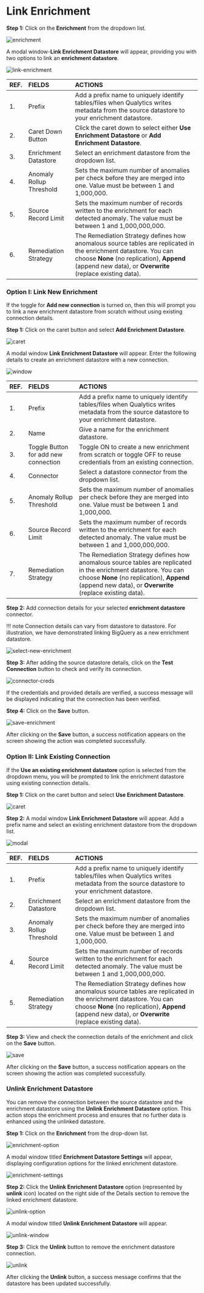 # Link Enrichment

**Step 1:** Click on the **Enrichment** from the dropdown list.

![enrichment](../assets/datastore-settings/link-enrichment/enrichment-light-6.png)

A modal window-**Link Enrichment Datastore** will appear, providing you with two options to link an **enrichment datastore**.

![link-enrichment](../assets/datastore-settings/link-enrichment/link-enrichment-light-7.png)

| REF. | FIELDS | ACTIONS |
| :---- | :---- | :---- |
| 1. | Prefix | Add a prefix name to uniquely identify tables/files when Qualytics writes metadata from the source datastore to your enrichment datastore. |
| 2. | Caret Down Button | Click the caret down to select either **Use Enrichment Datastore** or **Add Enrichment Datastore**. |
| 3. | Enrichment Datastore | Select an enrichment datastore from the dropdown list. |
| 4. | Anomaly Rollup Threshold | Sets the maximum number of anomalies per check before they are merged into one. Value must be between 1 and 1,000,000. |
| 5. | Source Record Limit | Sets the maximum number of records written to the enrichment for each detected anomaly. The value must be between 1 and 1,000,000,000. |
| 6. | Remediation Strategy | The Remediation Strategy defines how anomalous source tables are replicated in the enrichment datastore. You can choose **None** (no replication), **Append** (append new data), or **Overwrite** (replace existing data). |

### Option I: Link New Enrichment

If the toggle for **Add new connection** is turned on, then this will prompt you to link a new enrichment datastore from scratch without using existing connection details.

**Step 1:** Click on the caret button and select **Add Enrichment Datastore**.

![caret](../assets/datastore-settings/link-enrichment/caret-light-8.png)

A modal window **Link Enrichment Datastore** will appear. Enter the following details to create an enrichment datastore with a new connection.

![window](../assets/datastore-settings/link-enrichment/window-light.png)

| REF. | FIELDS | ACTIONS |
| :---- | :---- | :---- |
| 1. | Prefix | Add a prefix name to uniquely identify tables/files when Qualytics writes metadata from the source datastore to your enrichment datastore. |
| 2. | Name | Give a name for the enrichment datastore. |
| 3. | Toggle Button for add new connection | Toggle ON to create a new enrichment from scratch or toggle OFF to reuse credentials from an existing connection. |
| 4. | Connector | Select a datastore connector from the dropdown list. |
| 5. | Anomaly Rollup Threshold | Sets the maximum number of anomalies per check before they are merged into one. Value must be between 1 and 1,000,000. |
| 6. | Source Record Limit | Sets the maximum number of records written to the enrichment for each detected anomaly. The value must be between 1 and 1,000,000,000. |
| 7. | Remediation Strategy | The Remediation Strategy defines how anomalous source tables are replicated in the enrichment datastore. You can choose **None** (no replication), **Append** (append new data), or **Overwrite** (replace existing data). |

**Step 2:** Add connection details for your selected **enrichment datastore** connector.

!!! note
    Connection details can vary from datastore to datastore. For illustration, we have demonstrated linking BigQuery as a new enrichment datastore.

![select-new-enrichment](../assets/datastore-settings/link-enrichment/select-new-enrichment-light-9.png)

**Step 3:** After adding the source datastore details, click on the **Test Connection** button to check and verify its connection.

![connector-creds](../assets/datastore-settings/link-enrichment/connector-creds-light-10.png)

If the credentials and provided details are verified, a success message will be displayed indicating that the connection has been verified.

**Step 4:** Click on the **Save** button.

![save-enrichment](../assets/datastore-settings/link-enrichment/save-enrichment-light-11.png)

After clicking on the **Save** button, a success notification appears on the screen showing the action was completed successfully.

### Option II: Link Existing Connection

If the **Use an existing enrichment datastore** option is selected from the dropdown menu, you will be prompted to link the enrichment datastore using existing connection details.

**Step 1:** Click on the caret button and select **Use Enrichment Datastore**.

![caret](../assets/datastore-settings/link-enrichment/caret2-light.png)

**Step 2:** A modal window **Link Enrichment Datastore** will appear. Add a prefix name and select an existing enrichment datastore from the dropdown list.

![modal](../assets/datastore-settings/link-enrichment/modal-light.png)

| REF. | FIELDS | ACTIONS |
| :---- | :---- | :---- |
| 1. | Prefix | Add a prefix name to uniquely identify tables/files when Qualytics writes metadata from the source datastore to your enrichment datastore. |
| 2. | Enrichment Datastore | Select an enrichment datastore from the dropdown list. |
| 3. | Anomaly Rollup Threshold | Sets the maximum number of anomalies per check before they are merged into one. Value must be between 1 and 1,000,000. |
| 4. | Source Record Limit | Sets the maximum number of records written to the enrichment for each detected anomaly. The value must be between 1 and 1,000,000,000. |
| 5. | Remediation Strategy | The Remediation Strategy defines how anomalous source tables are replicated in the enrichment datastore. You can choose **None** (no replication), **Append** (append new data), or **Overwrite** (replace existing data). |

**Step 3:** View and check the connection details of the enrichment and click on the **Save** button.

![save](../assets/datastore-settings/link-enrichment/save-light-15.png)

After clicking on the **Save** button, a success notification appears on the screen showing the action was completed successfully.

### Unlink Enrichment Datastore

You can remove the connection between the source datastore and the enrichment datastore using the **Unlink Enrichment Datastore** option. This action stops the enrichment process and ensures that no further data is enhanced using the unlinked datastore.

**Step 1:** Click on the **Enrichment** from the drop-down list.

![enrichment-option](../assets/datastore-settings/link-enrichment/enrichment-light-6.png)

A modal window titled **Enrichment Datastore Settings** will appear, displaying configuration options for the linked enrichment datastore.

![enrichment-settings](../assets/datastore-settings/link-enrichment/enrichment-settings-light.png)

**Step 2:** Click the **Unlink Enrichment Datastore** option (represented by **unlink** icon) located on the right side of the Details section to remove the linked enrichment datastore.

![unlink-option](../assets/datastore-settings/link-enrichment/unlink-option-light.png)

A modal window titled **Unlink Enrichment Datastore** will appear.

![unlink-window](../assets/datastore-settings/link-enrichment/unlink-window-light.png)

**Step 3:** Click the **Unlink** button to remove the enrichment datastore connection.

![unlink](../assets/datastore-settings/link-enrichment/unlink-light.png)

After clicking the **Unlink** button, a success message confirms that the datastore has been updated successfully.